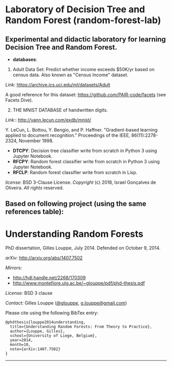 # Laboratory of Decision Tree and Random Forest (random-forest-lab)
## Experimental and didactic laboratory for learning Decision Tree and Random Forest.

- **databases**:
1) Adult Data Set: Predict whether income exceeds $50K/yr based on census data. Also known as "Census Income" dataset.

*Link:* https://archive.ics.uci.edu/ml/datasets/Adult

A good reference for this dataset: https://github.com/PAIR-code/facets (see Facets Dive).

2) THE MNIST DATABASE of handwritten digits.

*Link:*: http://yann.lecun.com/exdb/mnist/

Y. LeCun, L. Bottou, Y. Bengio, and P. Haffner. "Gradient-based learning applied to document recognition." Proceedings of the IEEE, 86(11):2278-2324, November 1998.

 - **DTCPY**: Decision tree classifier write from scratch in Python 3 using Jupyter Notebook.
 - **RFCPY**: Random forest classifier write from scratch in Python 3 using Jupyter Notebook.
 - **RFCLP**: Random forest classifier write from scratch in Lisp.

_license_: BSD 3-Clause License. _Copyright_ (c) 2018, Israel Gonçalves de Oliveira. _All rights_ reserved.


## Based on following project (using the same references table):

Understanding Random Forests
============================

PhD dissertation, Gilles Louppe, July 2014. Defended on October 9, 2014. 

_arXiv:_ http://arxiv.org/abs/1407.7502

_Mirrors:_ 
- http://hdl.handle.net/2268/170309
- http://www.montefiore.ulg.ac.be/~glouppe/pdf/phd-thesis.pdf

_License:_ BSD 3 clause

_Contact:_ Gilles Louppe ([@glouppe](https://twitter.com/glouppe/), <g.louppe@gmail.com>)

Please cite using the following BibTex entry:

```
@phdthesis{louppe2014understanding,
  title={Understanding Random Forests: From Theory to Practice},
  author={Louppe, Gilles},
  school={University of Liege, Belgium},
  year=2014,
  month=10,
  note={arXiv:1407.7502}
}
```

---
